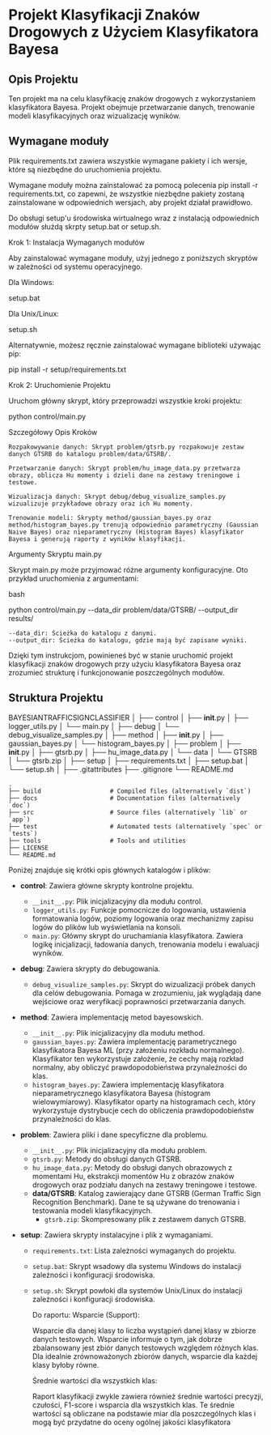 # Projekt Klasyfikacji Znaków Drogowych z Użyciem Klasyfikatora Bayesa

## Opis Projektu

Ten projekt ma na celu klasyfikację znaków drogowych z wykorzystaniem klasyfikatora Bayesa. Projekt obejmuje przetwarzanie danych, trenowanie modeli klasyfikacyjnych oraz wizualizację wyników.

## Wymagane moduły
Plik requirements.txt zawiera wszystkie wymagane pakiety i ich wersje, które są niezbędne do uruchomienia projektu. 

Wymagane moduły można zainstalować za pomocą polecenia pip install -r requirements.txt, co zapewni, że wszystkie niezbędne pakiety zostaną zainstalowane w odpowiednich wersjach, aby projekt działał prawidłowo.

Do obsługi setup'u środowiska wirtualnego wraz z instalacją odpowiednich modułów służdą skrpty setup.bat or setup.sh.

Krok 1: Instalacja Wymaganych modułów

Aby zainstalować wymagane moduły, użyj jednego z poniższych skryptów w zależności od systemu operacyjnego.

Dla Windows:

setup.bat

Dla Unix/Linux:

setup.sh

Alternatywnie, możesz ręcznie zainstalować wymagane biblioteki używając pip:

pip install -r setup/requirements.txt

Krok 2: Uruchomienie Projektu

Uruchom główny skrypt, który przeprowadzi wszystkie kroki projektu:

python control/main.py

Szczegółowy Opis Kroków

    Rozpakowywanie danych: Skrypt problem/gtsrb.py rozpakowuje zestaw danych GTSRB do katalogu problem/data/GTSRB/.

    Przetwarzanie danych: Skrypt problem/hu_image_data.py przetwarza obrazy, oblicza Hu momenty i dzieli dane na zestawy treningowe i testowe.

    Wizualizacja danych: Skrypt debug/debug_visualize_samples.py wizualizuje przykładowe obrazy oraz ich Hu momenty.

    Trenowanie modeli: Skrypty method/gaussian_bayes.py oraz method/histogram_bayes.py trenują odpowiednio parametryczny (Gaussian Naive Bayes) oraz nieparametryczny (Histogram Bayes) klasyfikator Bayesa i generują raporty z wyników klasyfikacji.

Argumenty Skryptu main.py

Skrypt main.py może przyjmować różne argumenty konfiguracyjne. Oto przykład uruchomienia z argumentami:

bash

python control/main.py --data_dir problem/data/GTSRB/ --output_dir results/

    --data_dir: Ścieżka do katalogu z danymi.
    --output_dir: Ścieżka do katalogu, gdzie mają być zapisane wyniki.

Dzięki tym instrukcjom, powinieneś być w stanie uruchomić projekt klasyfikacji znaków drogowych przy użyciu klasyfikatora Bayesa oraz zrozumieć strukturę i funkcjonowanie poszczególnych modułów.

## Struktura Projektu

BAYESIANTRAFFICSIGNCLASSIFIER
│
├── control
│   ├── __init__.py
│   ├── logger_utils.py
│   └── main.py
│
├── debug
│   └── debug_visualize_samples.py
│
├── method
│   ├── __init__.py
│   ├── gaussian_bayes.py
│   └── histogram_bayes.py
│
├── problem
│   ├── __init__.py
│   ├── gtsrb.py
│   ├── hu_image_data.py
│   └── data
│       └── GTSRB
│           └── gtsrb.zip
│
├── setup
│   ├── requirements.txt
│   ├── setup.bat
│   └── setup.sh
│
├── .gitattributes
├── .gitignore
└── README.md

    .
    ├── build                   # Compiled files (alternatively `dist`)
    ├── docs                    # Documentation files (alternatively `doc`)
    ├── src                     # Source files (alternatively `lib` or `app`)
    ├── test                    # Automated tests (alternatively `spec` or `tests`)
    ├── tools                   # Tools and utilities
    ├── LICENSE
    └── README.md


Poniżej znajduje się krótki opis głównych katalogów i plików:

- **control**: Zawiera główne skrypty kontrolne projektu.
  - `__init__.py`: Plik inicjalizacyjny dla modułu control.
  - `logger_utils.py`: Funkcje pomocnicze do logowania, ustawienia formatowania logów, poziomy logowania oraz mechanizmy zapisu logów do plików lub wyświetlania na konsoli.
  - `main.py`: Główny skrypt do uruchamiania klasyfikatora. Zawiera logikę inicjalizacji, ładowania danych, trenowania modelu i ewaluacji wyników.

- **debug**: Zawiera skrypty do debugowania.
  - `debug_visualize_samples.py`: Skrypt do wizualizacji próbek danych dla celów debugowania. Pomaga w zrozumieniu, jak wyglądają dane wejściowe oraz weryfikacji poprawności przetwarzania danych.

- **method**: Zawiera implementację metod bayesowskich.
  - `__init__.py`: Plik inicjalizacyjny dla modułu method.
  - `gaussian_bayes.py`: Zawiera implementację parametrycznego klasyfikatora Bayesa ML (przy założeniu rozkładu normalnego). Klasyfikator ten wykorzystuje założenie, że cechy mają rozkład normalny, aby obliczyć prawdopodobieństwa przynależności do klas.
  - `histogram_bayes.py`: Zawiera implementację klasyfikatora nieparametrycznego klasyfikatora Bayesa (histogram wielowymiarowy). Klasyfikator oparty na histogramach cech, który wykorzystuje dystrybucje cech do obliczenia prawdopodobieństw przynależności do klas.

- **problem**: Zawiera pliki i dane specyficzne dla problemu.
  - `__init__.py`: Plik inicjalizacyjny dla modułu problem.
  - `gtsrb.py`: Metody do obsługi danych GTSRB.
  - `hu_image_data.py`: Metody do obsługi danych obrazowych z momentami Hu, ekstrakcji momentów Hu z obrazów znaków drogowych oraz podziału danych na zestawy treningowe i testowe.
  - **data/GTSRB**: Katalog zawierający dane GTSRB (German Traffic Sign Recognition Benchmark). Dane te są używane do trenowania i testowania modeli klasyfikacyjnych.
    - `gtsrb.zip`: Skompresowany plik z zestawem danych GTSRB.

- **setup**: Zawiera skrypty instalacyjne i plik z wymaganiami.
  - `requirements.txt`: Lista zależności wymaganych do projektu.
  - `setup.bat`: Skrypt wsadowy dla systemu Windows do instalacji zależności i konfiguracji środowiska.
  - `setup.sh`: Skrypt powłoki dla systemów Unix/Linux do instalacji zależności i konfiguracji środowiska.



    Do raportu:
    Wsparcie (Support):

    Wsparcie dla danej klasy to liczba wystąpień danej klasy w zbiorze danych testowych.
    Wsparcie informuje o tym, jak dobrze zbalansowany jest zbiór danych testowych względem różnych klas.
    Dla idealnie zrównoważonych zbiorów danych, wsparcie dla każdej klasy byłoby równe.

    Średnie wartości dla wszystkich klas:

    Raport klasyfikacji zwykle zawiera również średnie wartości precyzji, czułości, F1-score i wsparcia dla wszystkich klas.
    Te średnie wartości są obliczane na podstawie miar dla poszczególnych klas i mogą być przydatne do oceny ogólnej jakości klasyfikatora